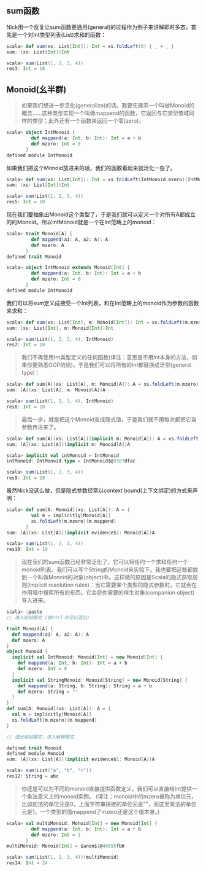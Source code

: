## sum函数
Nick用一个反复让sum函数更通用(general)的过程作为例子来讲解即时多态，首先是一个对Int类型列表(List)求和的函数：
```Scala
scala> def sum(xs: List[Int]): Int = xs.foldLeft(0) { _ + _ }
sum: (xs: List[Int])Int

scala> sum(List(1, 2, 3, 4))
res3: Int = 10
```

## Monoid(幺半群)
> 如果我们想进一步泛化(generalize)的话。我要先展示一个叫做Monoid的概念……这种类型实现一个叫做mappend的函数，它返回与它类型值域同样的类型；此外还有一个函数来返回一个零(zero)。

```Scala
scala> object IntMonoid {
         def mappend(a: Int, b: Int): Int = a + b
         def mzero: Int = 0
       }
defined module IntMonoid
```
如果我们把这个Monoid放进来的话，我们的函数看起来就泛化一些了。
```Scala
scala> def sum(xs: List[Int]): Int = xs.foldLeft(IntMonoid.mzero)(IntMonoid.mappend)
sum: (xs: List[Int])Int

scala> sum(List(1, 2, 3, 4))
res5: Int = 10
```
现在我们要抽象出Monoid这个类型了，于是我们就可以定义一个对所有A都成立的的Monoid。所以IntMonoid就是一个在Int范畴上的monoid：
```Scala
scala> trait Monoid[A] {
         def mappend(a1: A, a2: A): A
         def mzero: A
       }
defined trait Monoid

scala> object IntMonoid extends Monoid[Int] {
         def mappend(a: Int, b: Int): Int = a + b
         def mzero: Int = 0
       }
defined module IntMonoid
```

我们可以将sum定义成接受一个Int列表，和在Int范畴上的monoid作为参数的函数来求和：
```Scala
scala> def sum(xs: List[Int], m: Monoid[Int]): Int = xs.foldLeft(m.mzero)(m.mappend)
sum: (xs: List[Int], m: Monoid[Int])Int

scala> sum(List(1, 2, 3, 4), IntMonoid)
res7: Int = 10
```
> 我们不再使用Int类型定义的任何函数(译注：意思是不用Int本身的方法，如果你更熟悉OOP的话)，于是我们可以将所有的Int都替换成泛型(general type)：

```Scala
scala> def sum[A](xs: List[A], m: Monoid[A]): A = xs.foldLeft(m.mzero)(m.mappend)
sum: [A](xs: List[A], m: Monoid[A])A

scala> sum(List(1, 2, 3, 4), IntMonoid)
res8: Int = 10
```

> 最后一步，就是把这个Monoid变成隐式值，于是我们就不用每次都把它当参数传进来了。

```Scala
scala> def sum[A](xs: List[A])(implicit m: Monoid[A]): A = xs.foldLeft(m.mzero)(m.mappend)
sum: [A](xs: List[A])(implicit m: Monoid[A])A

scala> implicit val intMonoid = IntMonoid
intMonoid: IntMonoid.type = IntMonoid$@3387dfac

scala> sum(List(1, 2, 3, 4))
res9: Int = 10
```
虽然Nick没这么做，但是隐式参数经常以context bound(上下文绑定)的方式来声明：

```Scala
scala> def sum[A: Monoid](xs: List[A]): A = {
         val m = implicitly[Monoid[A]]
         xs.foldLeft(m.mzero)(m.mappend)
       }
sum: [A](xs: List[A])(implicit evidence$1: Monoid[A])A

scala> sum(List(1, 2, 3, 4))
res10: Int = 10
```
> 现在我们的sum函数已经非常泛化了，它可以将任何一个求和任何一个monoid列表。我们可以写个String的Monoid来实验下。我也要把这些都放到一个叫做Monoid的对象(object)中。这样做的原因是Scala的隐式获取规则(implicit resolution rules)：当它需要某个类型的隐式参数时，它就会在作用域中搜索所有的东西。它会将你需要的伴生对象(companion object)导入进来。

```Scala
scala> :paste
// 进入粘贴模式 (按ctrl-D可以退出)

trait Monoid[A] {
  def mappend(a1: A, a2: A): A
  def mzero: A
}
object Monoid {
  implicit val IntMonoid: Monoid[Int] = new Monoid[Int] {
    def mappend(a: Int, b: Int): Int = a + b
    def mzero: Int = 0
  }
  implicit val StringMonoid: Monoid[String] = new Monoid[String] {
    def mappend(a: String, b: String): String = a + b
    def mzero: String = ""
  }
}
def sum[A: Monoid](xs: List[A]): A = {
  val m = implicitly[Monoid[A]]
  xs.foldLeft(m.mzero)(m.mappend)
}

// 退出粘贴模式，进入解释模式.

defined trait Monoid
defined module Monoid
sum: [A](xs: List[A])(implicit evidence$1: Monoid[A])A

scala> sum(List("a", "b", "c"))
res12: String = abc
```
> 你还是可以为不同的monoid直接提供函数定义。我们可以直接给Int提供一个乘法意义上的monoid实例。
(译注：monoid中的mzero被称为单位元，比如加法的单位元是0，上面字符串拼接的单位元是""，而这里乘法的单位元是1。一个类型的值mappend了mzero还是这个值本身。)

```Scala
scala> val multiMonoid: Monoid[Int] = new Monoid[Int] {
         def mappend(a: Int, b: Int): Int = a * b
         def mzero: Int = 1
       }
multiMonoid: Monoid[Int] = $anon$1@48655fb6

scala> sum(List(1, 2, 3, 4))(multiMonoid)
res14: Int = 24
```
